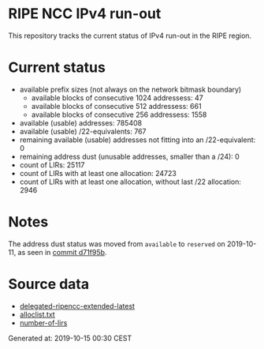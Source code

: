 # RIPE NCC IPv4 run-out
This repository tracks the current status of IPv4 run-out in the RIPE region.

# Current status
- available prefix sizes (not always on the network bitmask boundary)
  - available blocks of consecutive 1024 addressess: 47
  - available blocks of consecutive 512 addressess: 661
  - available blocks of consecutive 256 addressess: 1558
- available (usable) addresses: 785408
- available (usable) /22-equivalents: 767
- remaining available (usable) addresses not fitting into an /22-equivalent: 0
- remaining address dust (unusable addresses, smaller than a /24): 0
- count of LIRs: 25117
- count of LIRs with at least one allocation: 24723
- count of LIRs with at least one allocation, without last /22 allocation: 2946

# Notes
The address dust status was moved from `available` to `reserved` on 2019-10-11, as seen in [commit d71f95b](https://github.com/zajdee/ripe-ncc-ipv4-runout/commit/d71f95b1f7c9f639556e395e4ad0f41e54834954).

# Source data
- [delegated-ripencc-extended-latest](https://ftp.ripe.net/pub/stats/ripencc/delegated-ripencc-extended-latest)
- [alloclist.txt](https://ftp.ripe.net/pub/stats/ripencc/membership/alloclist.txt)
- [number-of-lirs](https://labs.ripe.net/statistics/number-of-lirs)

Generated at: 2019-10-15 00:30 CEST
